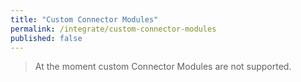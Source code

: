 ```yaml
---
title: "Custom Connector Modules"
permalink: /integrate/custom-connector-modules
published: false
---
```


> At the moment custom Connector Modules are not supported.
